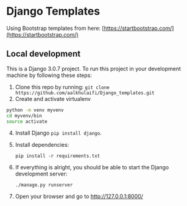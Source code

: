 # Django Templates
Using Bootstrap templates from here: [https://startbootstrap.com/](https://startbootstrap.com/)

## Local development

This is a Django 3.0.7 project. To run this project in your development machine by following these steps:
1.  Clone this repo by running:
`git clone https://github.com/aalkhulaifi/Django_templates.git`
2. Create and activate virtualenv
```bash
python -m venv myvenv
cd myvenv/bin
source activate
```
4. Install Django `pip install django`.

5. Install dependencies:

    `pip install -r requirements.txt`

7. If everything is alright, you should be able to start the Django development server:

    `./manage.py runserver`

8. Open your browser and go to http://127.0.0.1:8000/ 
